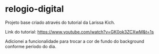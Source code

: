 # relogio-digital
Projeto base criado através do tutorial da Larissa Kich.

Link do tutorial: https://www.youtube.com/watch?v=GK0ok3ZCXwM&t=1s

Adicionei a funcionalidade para trocar a cor de fundo do background conforme período do dia.
